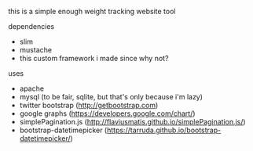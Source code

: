 this is a simple enough weight tracking website tool

dependencies
* slim
* mustache
* this custom framework i made since why not?

uses
* apache
* mysql (to be fair, sqlite, but that's only because i'm lazy)
* twitter bootstrap (http://getbootstrap.com)
* google graphs (https://developers.google.com/chart/)
* simplePagination.js (http://flaviusmatis.github.io/simplePagination.js/)
* bootstrap-datetimepicker (https://tarruda.github.io/bootstrap-datetimepicker/)
